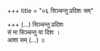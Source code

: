 +++
title = "०६ सिञ्चन्तु प्रदिशः सम्"

+++
(…) सिञ्चन्तु प्रदिशः  
सं मा सिञ्चन्तु या दिशः ।  
आशा सम् (…) ॥